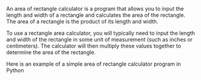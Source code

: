 An area of rectangle calculator is a program that allows you to input the length and width of a rectangle and calculates the area of the rectangle. The area of a rectangle is the product of its length and width.

To use a rectangle area calculator, you will typically need to input the length and width of the rectangle in some unit of measurement (such as inches or centimeters). The calculator will then multiply these values together to determine the area of the rectangle.

Here is an example of a simple area of rectangle calculator program in Python
